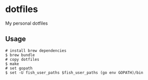 # dotfiles
My personal dotfiles
## Usage
```
# install brew dependencies
$ brew bundle
# copy dotfiles
$ make
# set gopath
$ set -U fish_user_paths $fish_user_paths (go env GOPATH)/bin
```

